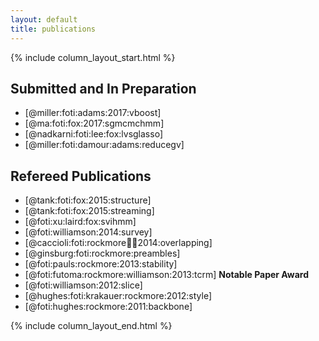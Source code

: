 ```yaml
---
layout: default
title: publications
---
```


{% include column_layout_start.html %}

<div class="pubs" markdown="1">

## Submitted and In Preparation

- [@miller:foti:adams:2017:vboost]
- [@ma:foti:fox:2017:sgmcmchmm]
- [@nadkarni:foti:lee:fox:lvsglasso]
- [@miller:foti:damour:adams:reducegv]

## Refereed Publications

<!-- &#124 is | which gets rendered b/c of the list below -->
- [@tank:foti:fox:2015:structure] <!--<br/>[github]() &#124; [paper]()-->
- [@tank:foti:fox:2015:streaming] <!-- <br/>[github]() &#124; [paper]()-->
- [@foti:xu:laird:fox:svihmm] <!--<br/>[github]() &#124; [paper]()-->
- [@foti:williamson:2014:survey]
- [@caccioli:foti:rockmore:farmer:2014:overlapping]
- [@ginsburg:foti:rockmore:preambles]
- [@foti:pauls:rockmore:2013:stability]
- [@foti:futoma:rockmore:williamson:2013:tcrm] **Notable Paper Award**
- [@foti:williamson:2012:slice]
- [@hughes:foti:krakauer:rockmore:2012:style]
- [@foti:hughes:rockmore:2011:backbone]

</div>

{% include column_layout_end.html %}
